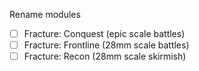 Rename modules

- [ ] Fracture: Conquest (epic scale battles)
- [ ] Fracture: Frontline (28mm scale battles)
- [ ] Fracture: Recon (28mm scale skirmish)